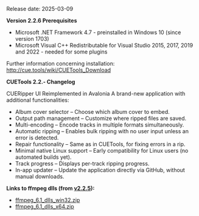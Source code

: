 Release date: 2025-03-09

**Version 2.2.6 Prerequisites**
- Microsoft .NET Framework 4.7  - preinstalled in Windows 10 (since version 1703)
- Microsoft Visual C++ Redistributable for Visual Studio 2015, 2017, 2019 and 2022 - needed for some plugins

Further information concerning installation:
http://cue.tools/wiki/CUETools_Download

**CUETools 2.2.- Changelog**

CUERipper UI Reimplemented in Avalonia
A brand-new application with additional functionalities:
- Album cover selector – Choose which album cover to embed.
- Output path management – Customize where ripped files are saved.
- Multi-encoding – Encode tracks in multiple formats simultaneously.
- Automatic ripping – Enables bulk ripping with no user input unless an error is detected.
- Repair functionality – Same as in CUETools, for fixing errors in a rip.
- Minimal native Linux support – Early compatibility for Linux users (no automated builds yet).
- Track progress – Displays per-track ripping progress.
- In-app updater – Update the application directly via GitHub, without manual downloads.

**Links to ffmpeg dlls (from [v2.2.5](https://github.com/gchudov/cuetools.net/releases/tag/v2.2.5)):**
- [ffmpeg_6.1_dlls_win32.zip](https://github.com/gchudov/cuetools.net/releases/download/v2.2.5/ffmpeg_6.1_dlls_win32.zip)
- [ffmpeg_6.1_dlls_x64.zip](https://github.com/gchudov/cuetools.net/releases/download/v2.2.5/ffmpeg_6.1_dlls_x64.zip)